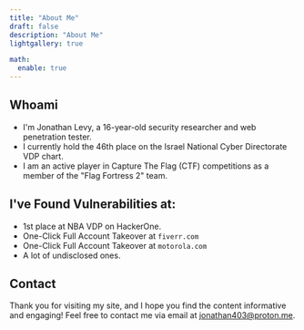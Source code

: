 ```yaml
---
title: "About Me"
draft: false
description: "About Me"
lightgallery: true

math:
  enable: true
---
```


## Whoami

- I'm Jonathan Levy, a 16-year-old security researcher and web penetration tester. 
- I currently hold the 46th place on the Israel National Cyber Directorate VDP chart.
- I am an active player in Capture The Flag (CTF) competitions as a member of the "Flag Fortress 2" team.

## I've Found Vulnerabilities at:

- 1st place at NBA VDP on HackerOne.
- One-Click Full Account Takeover at `fiverr.com`
- One-Click Full Account Takeover at `motorola.com`
- A lot of undisclosed ones.
## Contact

Thank you for visiting my site, and I hope you find the content informative and engaging!
Feel free to contact me via email at [jonathan403@proton.me](mailto:jonathan403@proton.me).
